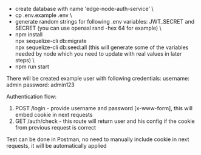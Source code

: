 - create database with name 'edge-node-auth-service' \
- cp .env.example .env \
- generate random strings for following .env variables: JWT_SECRET and SECRET (you can use openssl rand -hex 64 for example) \
- npm install \
npx sequelize-cli db:migrate \
npx sequelize-cli db:seed:all (this will generate some of the variables needed by node which you need to update with real values in later steps) \
- npm run start

There will be created example user with following credentials:
username: admin
password: admin123

Authentication flow:
1. POST /login - provide username and password [x-www-form], this will embed cookie in next requests
2. GET /auth/check - this route will return user and his config if the cookie from previous request is correct

Test can be done in Postman, no need to manually include cookie in next requests, it will be automatically applied
